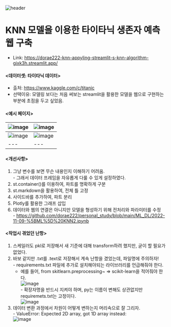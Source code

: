 ![header](https://capsule-render.vercel.app/api?type=waving&color=auto&height=200&section=header&text=KNN%20MODEL%20with%20Streamlit&fontSize=50&animation=fadeIn&fontAlignY=30&desc=Changing%20KNN%20models%20to%20Web%20pages&descAlignY=51&descAlign=62)

# KNN 모델을 이용한 타이타닉 생존자 예측 웹 구축
  - Link: https://dorae222-knn-appyling-streamlit-s-knn-algorithm-gixk3h.streamlit.app/

#### <데이터셋: 타이타닉 데이터><br>
  - 출처: https://www.kaggle.com/c/titanic<br>
  - 선택이유: 모델링 보다는 처음 써보는 streamlit을 활용한 모델을 웹으로 구현하는 부분에 초점을 두고 싶었음.<br>
#### <예시 페이지>
![image](https://user-images.githubusercontent.com/105966480/201268970-823d6ba9-46ca-499d-8f1d-17ada1157ec7.png) |![image](https://user-images.githubusercontent.com/105966480/201268931-e7c38c3a-446b-438b-92d4-5ba563d0ef71.png)
--- | --- | 
![image](https://user-images.githubusercontent.com/105966480/201269016-b917b9ce-8623-41fc-9f6c-6412f2bf5d40.png) |![image](https://user-images.githubusercontent.com/105966480/201269060-efb8a218-9864-4e7d-95ef-d61071dda403.png)
--- | --- | 
#### <개선사항>
  1. 그냥 변수를 보면 무슨 내용인지 이해하기 어려움.<br>
    - 그래서 데이터 프레임을 자유롭게 다룰 수 있게 설정하였다.
  2. st.container()를 이용하여, 파트를 명확하게 구분
  3. st.markdown을 활용하여, 전체 틀 고정
  4. 사이드바를 추가하여, 파트 분리
  5. Plotly를 활용한 그래프 삽입
  6. 데이터와 웹의 연결은 아니지만 모델을 형성하기 위해 전처리와 파라미터를 수정<br>
    - https://github.com/dorae222/personal_study/blob/main/ML_DL/2022-11-09-%5BML%5D%20KNN2.ipynb
#### <작업시 겪었던 난항>
  1. 스케일러도 pkl로 저장해서 새 기준에 대해 transform하려 했지만, 굳이 할 필요가 없었다.
  2. 바보 같지만 .txt를 .text로 저장해서 계속 난항을 겼었는데, 파일명에 주의하자!<br>
    - requirements.txt 파일에 추가로 설치해야되는 라이브러리를 언급해줘야 한다.
      - 예를 들어, from skitlearn.preprocessing~ => scikit-learn을 적어줘야 한다.<br>
      ![image](https://user-images.githubusercontent.com/105966480/201176417-b04b1385-6ce4-4f18-a488-47d4d591d996.png)<br>
    - 확장자명을 반드시 지켜야 하며, py는 이름이 변해도 상관없지만 requiremets.txt는 고정이다.<br>
      ![image](https://user-images.githubusercontent.com/105966480/201176243-6408100b-0472-4e5c-87c9-4bca5404004a.png)
  3. 데이터 변환 과정에서 차원이 어떻게 변하는지 머리속으로 잘 그리자.<br>
    - ValueError: Expected 2D array, got 1D array instead:<br>
    ![image](https://user-images.githubusercontent.com/105966480/201177873-bab43a09-ef37-4670-bbdf-689ca8c991af.png)
